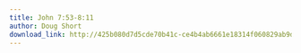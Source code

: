 ```yaml
---
title: John 7:53-8:11
author: Doug Short
download_link: http://425b080d7d5cde70b41c-ce4b4ab6661e18314f060829ab9d3455.r81.cf2.rackcdn.com/2012-10-28-john_7_53_8_11.mp3
---
```


